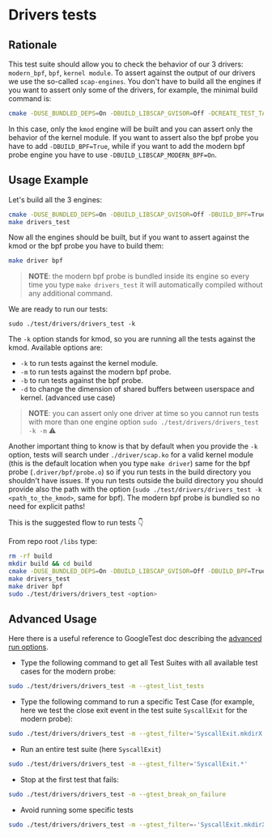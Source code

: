 # Drivers tests

## Rationale

This test suite should allow you to check the behavior of our 3 drivers: `modern_bpf`, `bpf`, `kernel module`. To assert against the output of our drivers we use the so-called `scap-engines`.
You don't have to build all the engines if you want to assert only some of the drivers, for example, the minimal build command is:

```bash
cmake -DUSE_BUNDLED_DEPS=On -DBUILD_LIBSCAP_GVISOR=Off -DCREATE_TEST_TARGETS=On ..
```

In this case, only the `kmod` engine will be built and you can assert only the behavior of the kernel module. If you want to assert also the bpf probe you have to add `-DBUILD_BPF=True`, while if you want to add the modern bpf probe engine you have to use `-DBUILD_LIBSCAP_MODERN_BPF=On`.

## Usage Example

Let's build all the 3 engines:

```bash
cmake -DUSE_BUNDLED_DEPS=On -DBUILD_LIBSCAP_GVISOR=Off -DBUILD_BPF=True -DBUILD_LIBSCAP_MODERN_BPF=On -DCREATE_TEST_TARGETS=On ..
make drivers_test
```

Now all the engines should be built, but if you want to assert against the kmod or the bpf probe you have to build them:

```bash
make driver bpf
```

> __NOTE__: the modern bpf probe is bundled inside its engine so every time you type `make drivers_test` it will automatically compiled without any additional command.

We are ready to run our tests:

```
sudo ./test/drivers/drivers_test -k
```

The `-k` option stands for kmod, so you are running all the tests against the kmod. Available options are:

- `-k` to run tests against the kernel module.
- `-m` to run tests against the modern bpf probe.
- `-b` to run tests against the bpf probe.
- `-d` to change the dimension of shared buffers between userspace and kernel. (advanced use case)

> __NOTE__: you can assert only one driver at time so you cannot run tests with more than one engine option `sudo ./test/drivers/drivers_test -k -m` ⚠️

Another important thing to know is that by default when you provide the `-k` option, tests will search under `./driver/scap.ko` for a valid kernel module (this is the default location when you type `make driver`) same for the bpf probe (`.driver/bpf/probe.o`) so if you run tests in the build directory you shouldn't have issues. If you run tests outside the build directory you should provide also the path with the option (`sudo ./test/drivers/drivers_test -k <path_to_the_kmod>`, same for bpf). The modern bpf probe is bundled so no need for explicit paths!

This is the suggested flow to run tests 👇

From repo root `/libs` type:

```bash
rm -rf build
mkdir build && cd build
cmake -DUSE_BUNDLED_DEPS=On -DBUILD_LIBSCAP_GVISOR=Off -DBUILD_BPF=True -DBUILD_LIBSCAP_MODERN_BPF=On -DCREATE_TEST_TARGETS=On ..
make drivers_test
make driver bpf
sudo ./test/drivers/drivers_test <option>
```

## Advanced Usage

Here there is a useful reference to GoogleTest doc describing the [advanced run options](https://github.com/google/googletest/blob/main/docs/advanced.md#running-a-subset-of-the-tests).

- Type the following command to get all Test Suites with all available test cases for the modern probe:

```bash
sudo ./test/drivers/drivers_test -m --gtest_list_tests
```

- Type the following command to run a specific Test Case (for example, here we test the close exit event in the test suite `SyscallExit` for the modern probe):

```bash
sudo ./test/drivers/drivers_test -m --gtest_filter='SyscallExit.mkdirX'
```

- Run an entire test suite (here `SyscallExit`)

```bash
sudo ./test/drivers/drivers_test -m --gtest_filter='SyscallExit.*'
```

- Stop at the first test that fails:

```bash
sudo ./test/drivers/drivers_test -m --gtest_break_on_failure
```

- Avoid running some specific tests

```bash
sudo ./test/drivers/drivers_test -m --gtest_filter=-'SyscallExit.mkdirX'
```
